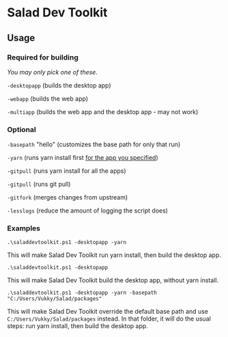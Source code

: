 # Salad Dev Toolkit

## Usage

### Required for building
*You may only pick one of these.*

`-desktopapp` (builds the desktop app)

`-webapp` (builds the web app)

`-multiapp` (builds the web app and the desktop app - may not work)


### Optional
`-basepath` "hello" (customizes the base path for only that run)

`-yarn` (runs yarn install first [for the app you specified](#required-for-building))

`-gitpull` (runs yarn install for all the apps)

`-gitpull` (runs git pull)

`-gitfork` (merges changes from upstream)

`-lesslogs` (reduce the amount of logging the script does)

### Examples
`.\saladdevtoolkit.ps1 -desktopapp -yarn`

This will make Salad Dev Toolkit run yarn install, then build the desktop app.

`.\saladdevtoolkit.ps1 -desktopapp`

This will make Salad Dev Toolkit build the desktop app, without yarn install.

`.\saladdevtoolkit.ps1 -desktopapp -yarn -basepath "C:/Users/Vukky/Salad/packages"`

This will make Salad Dev Toolkit override the default base path and use `C:/Users/Vukky/Salad/packages` instead.
In that folder, it will do the usual steps: run yarn install, then build the desktop app.